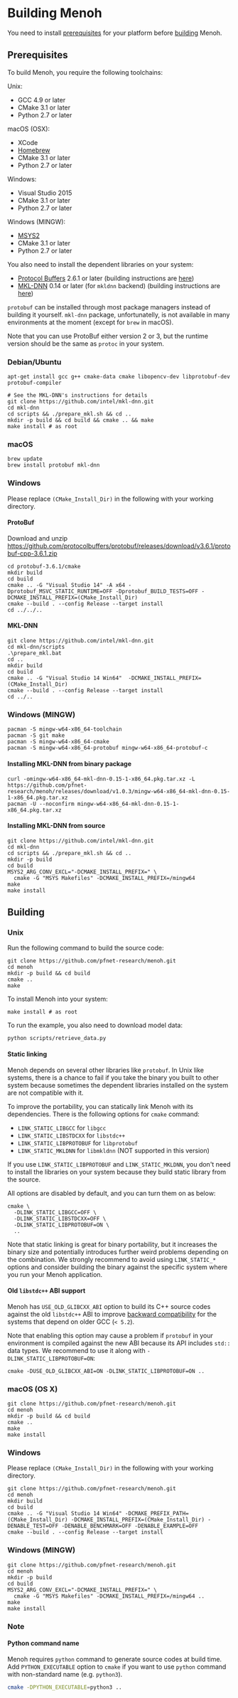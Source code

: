 # Building Menoh
You need to install [prerequisites](#prerequisites) for your platform before [building](#building) Menoh.

## Prerequisites
To build Menoh, you require the following toolchains:

Unix:
- GCC 4.9 or later
- CMake 3.1 or later
- Python 2.7 or later

macOS (OSX):
- XCode
- [Homebrew](https://brew.sh/)
- CMake 3.1 or later
- Python 2.7 or later

Windows:
- Visual Studio 2015
- CMake 3.1 or later
- Python 2.7 or later

Windows (MINGW):
- [MSYS2](http://www.msys2.org/)
- CMake 3.1 or later
- Python 2.7 or later

You also need to install the dependent libraries on your system:

- [Protocol Buffers](https://developers.google.com/protocol-buffers/) 2.6.1 or later (building instructions are [here](https://github.com/protocolbuffers/protobuf/blob/master/src/README.md))
- [MKL-DNN](https://github.com/intel/mkl-dnn) 0.14 or later (for `mkldnn` backend) (building instructions are [here](https://github.com/intel/mkl-dnn/blob/master/README.md#installation))

`protobuf` can be installed through most package managers instead of building it yourself. `mkl-dnn` package, unfortunatelly, is not available in many environments at the moment (except for `brew` in macOS).

Note that you can use ProtoBuf either version 2 or 3, but the runtime version should be the same as `protoc` in your system.

### Debian/Ubuntu
```
apt-get install gcc g++ cmake-data cmake libopencv-dev libprotobuf-dev protobuf-compiler

# See the MKL-DNN's instructions for details
git clone https://github.com/intel/mkl-dnn.git
cd mkl-dnn
cd scripts && ./prepare_mkl.sh && cd ..
mkdir -p build && cd build && cmake .. && make
make install # as root
```

### macOS
```
brew update
brew install protobuf mkl-dnn
```

### Windows
Please replace `(CMake_Install_Dir)` in the following with your working directory.

#### ProtoBuf
Download and unzip https://github.com/protocolbuffers/protobuf/releases/download/v3.6.1/protobuf-cpp-3.6.1.zip

```
cd protobuf-3.6.1/cmake
mkdir build
cd build
cmake .. -G "Visual Studio 14" -A x64 -Dprotobuf_MSVC_STATIC_RUNTIME=OFF -Dprotobuf_BUILD_TESTS=OFF -DCMAKE_INSTALL_PREFIX=(CMake_Install_Dir)
cmake --build . --config Release --target install
cd ../../..
```

#### MKL-DNN
```
git clone https://github.com/intel/mkl-dnn.git
cd mkl-dnn/scripts
.\prepare_mkl.bat
cd ..
mkdir build
cd build
cmake .. -G "Visual Studio 14 Win64"  -DCMAKE_INSTALL_PREFIX=(CMake_Install_Dir)
cmake --build . --config Release --target install
cd ../..
```

### Windows (MINGW)
```
pacman -S mingw-w64-x86_64-toolchain
pacman -S git make
pacman -S mingw-w64-x86_64-cmake
pacman -S mingw-w64-x86_64-protobuf mingw-w64-x86_64-protobuf-c
```

#### Installing MKL-DNN from binary package
```
curl -omingw-w64-x86_64-mkl-dnn-0.15-1-x86_64.pkg.tar.xz -L https://github.com/pfnet-research/menoh/releases/download/v1.0.3/mingw-w64-x86_64-mkl-dnn-0.15-1-x86_64.pkg.tar.xz
pacman -U --noconfirm mingw-w64-x86_64-mkl-dnn-0.15-1-x86_64.pkg.tar.xz
```

#### Installing MKL-DNN from source
```
git clone https://github.com/intel/mkl-dnn.git
cd mkl-dnn
cd scripts && ./prepare_mkl.sh && cd ..
mkdir -p build
cd build
MSYS2_ARG_CONV_EXCL="-DCMAKE_INSTALL_PREFIX=" \
  cmake -G "MSYS Makefiles" -DCMAKE_INSTALL_PREFIX=/mingw64
make
make install
```

## Building

### Unix
Run the following command to build the source code:

```
git clone https://github.com/pfnet-research/menoh.git
cd menoh
mkdir -p build && cd build
cmake ..
make
```

To install Menoh into your system:

```
make install # as root
```

To run the example, you also need to download model data:

```
python scripts/retrieve_data.py
```

#### Static linking
Menoh depends on several other libraries like `protobuf`. In Unix like systems, there is a chance to fail if you take the binary you built to other system because sometimes the dependent libraries installed on the system are not compatible with it.

To improve the portability, you can statically link Menoh with its dependencies. There is the following options for `cmake` command:

- `LINK_STATIC_LIBGCC` for `libgcc`
- `LINK_STATIC_LIBSTDCXX` for `libstdc++`
- `LINK_STATIC_LIBPROTOBUF` for `libprotobuf`
- `LINK_STATIC_MKLDNN` for `libmkldnn` (NOT supported in this version)

If you use `LINK_STATIC_LIBPROTOBUF` and `LINK_STATIC_MKLDNN`, you don't need to install the libraries on your system because they build static library from the source.

All options are disabled by default, and you can turn them on as below:

```
cmake \
  -DLINK_STATIC_LIBGCC=OFF \
  -DLINK_STATIC_LIBSTDCXX=OFF \
  -DLINK_STATIC_LIBPROTOBUF=ON \
  ..
```

Note that static linking is great for binary portability, but it increases the binary size and potentially introduces further weird problems depending on the combination. We strongly recommend to avoid using `LINK_STATIC_*` options and consider building the binary against the specific system where you run your Menoh application.

#### Old `libstdc++` ABI support
Menoh has `USE_OLD_GLIBCXX_ABI` option to build its C++ source codes against the old `libstdc++` ABI to improve [backward compatibility](https://gcc.gnu.org/onlinedocs/libstdc++/manual/using_dual_abi.html) for the systems that depend on older GCC (`< 5.2`).

Note that enabling this option may cause a problem if `protobuf` in your environment is compiled against the new ABI because its API includes `std::` data types. We recommend to use it along with `-DLINK_STATIC_LIBPROTOBUF=ON`:

```
cmake -DUSE_OLD_GLIBCXX_ABI=ON -DLINK_STATIC_LIBPROTOBUF=ON ..
```

### macOS (OS X)

```
git clone https://github.com/pfnet-research/menoh.git
cd menoh
mkdir -p build && cd build
cmake ..
make
make install
```

### Windows
Please replace `(CMake_Install_Dir)` in the following with your working directory.

```
git clone https://github.com/pfnet-research/menoh.git
cd menoh
mkdir build
cd build
cmake .. -G "Visual Studio 14 Win64" -DCMAKE_PREFIX_PATH=(CMake_Install_Dir) -DCMAKE_INSTALL_PREFIX=(CMake_Install_Dir) -DENABLE_TEST=OFF -DENABLE_BENCHMARK=OFF -DENABLE_EXAMPLE=OFF
cmake --build . --config Release --target install
```

### Windows (MINGW)

```
git clone https://github.com/pfnet-research/menoh.git
cd menoh
mkdir -p build
cd build
MSYS2_ARG_CONV_EXCL="-DCMAKE_INSTALL_PREFIX=" \
  cmake -G "MSYS Makefiles" -DCMAKE_INSTALL_PREFIX=/mingw64 ..
make
make install
```

### Note

#### Python command name
Menoh requires `python` command to generate source codes at build time. Add `PYTHON_EXECUTABLE` option to `cmake` if you want to use `python` command with non-standard name (e.g. `python3`).

```bash
cmake -DPYTHON_EXECUTABLE=python3 ..
```
